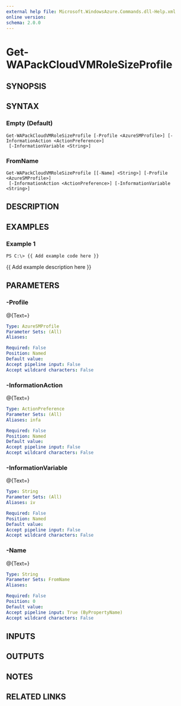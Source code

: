```yaml
---
external help file: Microsoft.WindowsAzure.Commands.dll-Help.xml
online version: 
schema: 2.0.0
---
```


# Get-WAPackCloudVMRoleSizeProfile
## SYNOPSIS

## SYNTAX

### Empty (Default)
```
Get-WAPackCloudVMRoleSizeProfile [-Profile <AzureSMProfile>] [-InformationAction <ActionPreference>]
 [-InformationVariable <String>]
```

### FromName
```
Get-WAPackCloudVMRoleSizeProfile [[-Name] <String>] [-Profile <AzureSMProfile>]
 [-InformationAction <ActionPreference>] [-InformationVariable <String>]
```

## DESCRIPTION

## EXAMPLES

### Example 1
```
PS C:\> {{ Add example code here }}
```

{{ Add example description here }}

## PARAMETERS

### -Profile
@{Text=}

```yaml
Type: AzureSMProfile
Parameter Sets: (All)
Aliases: 

Required: False
Position: Named
Default value: 
Accept pipeline input: False
Accept wildcard characters: False
```

### -InformationAction
@{Text=}

```yaml
Type: ActionPreference
Parameter Sets: (All)
Aliases: infa

Required: False
Position: Named
Default value: 
Accept pipeline input: False
Accept wildcard characters: False
```

### -InformationVariable
@{Text=}

```yaml
Type: String
Parameter Sets: (All)
Aliases: iv

Required: False
Position: Named
Default value: 
Accept pipeline input: False
Accept wildcard characters: False
```

### -Name
@{Text=}

```yaml
Type: String
Parameter Sets: FromName
Aliases: 

Required: False
Position: 0
Default value: 
Accept pipeline input: True (ByPropertyName)
Accept wildcard characters: False
```

## INPUTS

## OUTPUTS

## NOTES

## RELATED LINKS

